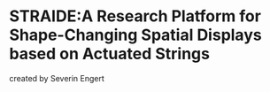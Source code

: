 # STRAIDE:A Research Platform for Shape-Changing Spatial Displays based on Actuated Strings

created by Severin Engert 